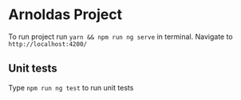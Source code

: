 # Arnoldas Project

To run project run `yarn && npm run ng serve` in terminal. 
Navigate to `http://localhost:4200/`

## Unit tests


Type `npm run ng test` to run unit tests

